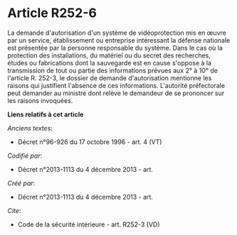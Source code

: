 # Article R252-6

La demande d'autorisation d'un système de vidéoprotection mis en œuvre par un service, établissement ou entreprise
intéressant la défense nationale est présentée par la personne responsable du système. Dans le cas où la protection des
installations, du matériel ou du secret des recherches, études ou fabrications dont la sauvegarde est en cause s'oppose à la
transmission de tout ou partie des informations prévues aux 2° à 10° de l'article R. 252-3, le dossier de demande
d'autorisation mentionne les raisons qui justifient l'absence de ces informations. L'autorité préfectorale peut demander au
ministre dont relève le demandeur de se prononcer sur les raisons invoquées.

**Liens relatifs à cet article**

_Anciens textes_:

  - Décret n°96-926 du 17 octobre 1996 - art. 4 (VT)

_Codifié par_:

  - Décret n°2013-1113 du 4 décembre 2013 - art.

_Créé par_:

  - Décret n°2013-1113 du 4 décembre 2013 - art.

_Cite_:

  - Code de la sécurité intérieure - art. R252-3 (VD)
